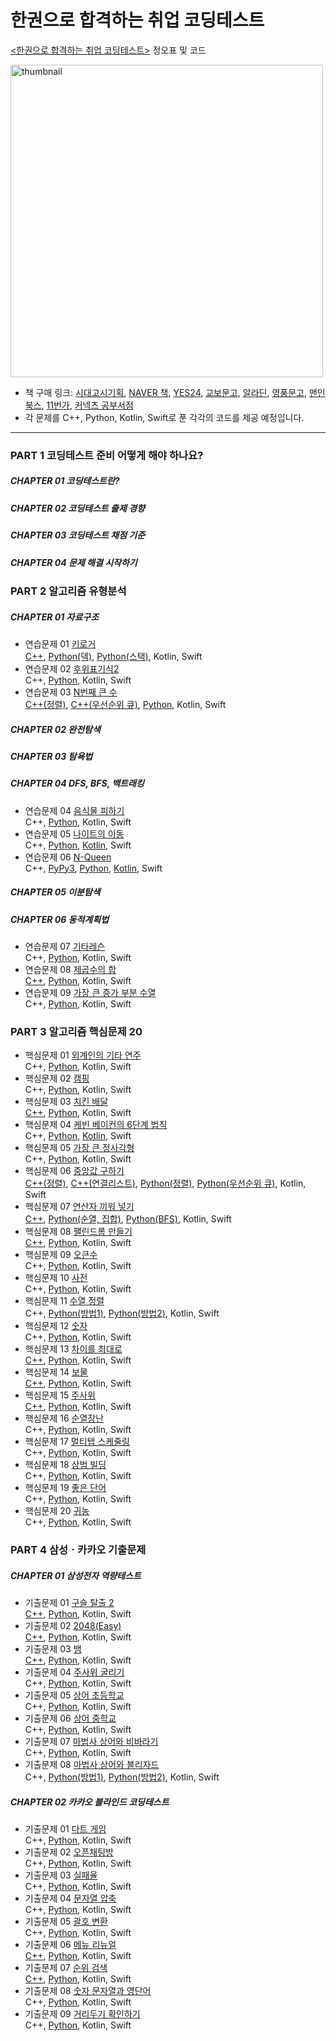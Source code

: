 # 한권으로 합격하는 취업 코딩테스트

[&lt;한권으로 합격하는 취업 코딩테스트>](https://book.naver.com/bookdb/book_detail.naver?bid=21136621) 정오표 및 코드

<img src="https://user-images.githubusercontent.com/8025481/137583111-2950d198-6ae9-45e7-bbe7-9f20a24a4dcd.jpg" height="500"  alt="thumbnail"/>

- 책 구매 링크: [시대고시기획](https://www.sdedu.co.kr/book/item.php?it_id=1626930732&cat_id=008005002), [NAVER 책](https://book.naver.com/bookdb/book_detail.naver?bid=21136621), [YES24](http://www.yes24.com/Product/Goods/104231234), [교보문고](https://www.kyobobook.co.kr/product/detailViewKor.laf?barcode=9791138305419), [알라딘](http://aladin.kr/p/GP0za), [영풍문고](https://www.ypbooks.co.kr/book.yp?bookcd=101130329), [맨인북스](https://www.kangcom.com/sub/view.asp?sku=281377854), [11번가](http://www.11st.co.kr/products/3868685312), [커넥츠 공부서점](https://book.conects.com/product/bookDetail?goods_id=0100023107769)
- 각 문제를 C++, Python, Kotlin, Swift로 푼 각각의 코드를 제공 예정입니다.

***

### PART 1 코딩테스트 준비 어떻게 해야 하나요?

##### CHAPTER 01 코딩테스트란?

##### CHAPTER 02 코딩테스트 출제 경향

##### CHAPTER 03 코딩테스트 채점 기준

##### CHAPTER 04 문제 해결 시작하기

### PART 2 알고리즘 유형분석

##### CHAPTER 01 자료구조

- 연습문제 01 [키로거](https://boj.kr/5397)  
  [C++](https://github.com/ydh0213/coding-test-book/blob/main/PART%202/Practice%2001/1.cpp), [Python(덱)](https://github.com/ydh0213/coding-test-book/blob/main/PART%202/Practice%2001/2.py), [Python(스택)](https://github.com/ydh0213/coding-test-book/blob/main/PART%202/Practice%2001/3.py), Kotlin, Swift
- 연습문제 02 [후위표기식2](https://boj.kr/1935)  
  C++, [Python](https://github.com/ydh0213/coding-test-book/blob/main/PART%202/Practice%2002/1.py), Kotlin, Swift
- 연습문제 03 [N번째 큰 수](http://boj.kr/2075)  
  [C++(정렬)](https://github.com/ydh0213/coding-test-book/blob/main/PART%202/Practice%2003/1.cpp), [C++(우선순위 큐)](https://github.com/ydh0213/coding-test-book/blob/main/PART%202/Practice%2003/2.cpp), [Python](https://github.com/ydh0213/coding-test-book/blob/main/PART%202/Practice%2003/3.py), Kotlin, Swift

##### CHAPTER 02 완전탐색

##### CHAPTER 03 탐욕법

##### CHAPTER 04 DFS, BFS, 백트래킹

- 연습문제 04 [음식물 피하기](http://boj.kr/1743)  
  C++, [Python](https://github.com/ydh0213/coding-test-book/blob/main/PART%202/Practice%2004/1.py), Kotlin, Swift
- 연습문제 05 [나이트의 이동](https://boj.kr/7562)  
  C++, [Python](https://github.com/ydh0213/coding-test-book/blob/main/PART%202/Practice%2005/1.py), [Kotlin](https://github.com/ydh0213/coding-test-book/blob/main/PART%202/Practice%2005/2.kt), Swift
- 연습문제 06 [N-Queen](https://boj.kr/9663)  
  C++, [PyPy3](https://github.com/ydh0213/coding-test-book/blob/main/PART%202/Practice%2006/1.py), [Python](https://github.com/ydh0213/coding-test-book/blob/main/PART%202/Practice%2006/2.py), [Kotlin](https://github.com/ydh0213/coding-test-book/blob/main/PART%202/Practice%2006/3.kt), Swift

##### CHAPTER 05 이분탐색

##### CHAPTER 06 동적계획법

- 연습문제 07 [기타레슨](https://boj.kr/2343)  
  C++, [Python](https://github.com/ydh0213/coding-test-book/blob/main/PART%202/Practice%2007/1.py), Kotlin, Swift
- 연습문제 08 [제곱수의 합](https://boj.kr/1699)  
  [C++](https://github.com/ydh0213/coding-test-book/blob/main/PART%202/Practice%2008/1.cpp), [Python](https://github.com/ydh0213/coding-test-book/blob/main/PART%202/Practice%2008/2.py), Kotlin, Swift
- 연습문제 09 [가장 큰 증가 부분 수열](http://boj.kr/11055)  
  C++, [Python](https://github.com/ydh0213/coding-test-book/blob/main/PART%202/Practice%2009/1.py), Kotlin, Swift

### PART 3 알고리즘 핵심문제 20

- 핵심문제 01 [외계인의 기타 연주](https://boj.kr/2841)  
  C++, [Python](https://github.com/ydh0213/coding-test-book/blob/main/PART%203/Problem%2001/1.py), Kotlin, Swift
- 핵심문제 02 [캠핑](http://boj.kr/4796)  
  C++, [Python](https://github.com/ydh0213/coding-test-book/blob/main/PART%203/Problem%2002/1.py), Kotlin, Swift
- 핵심문제 03 [치킨 배달](http://boj.kr/15686)  
  [C++](https://github.com/ydh0213/coding-test-book/blob/main/PART%203/Problem%2003/1.cpp), [Python](https://github.com/ydh0213/coding-test-book/blob/main/PART%203/Problem%2003/2.py), Kotlin, Swift
- 핵심문제 04 [케빈 베이컨의 6단계 법칙](http://boj.kr/1389)  
  C++, [Python](https://github.com/ydh0213/coding-test-book/blob/main/PART%203/Problem%2004/1.py), [Kotlin](https://github.com/ydh0213/coding-test-book/blob/main/PART%203/Problem%2004/2.kt), Swift
- 핵심문제 05 [가장 큰 정사각형](http://boj.kr/1915)  
  C++, [Python](https://github.com/ydh0213/coding-test-book/blob/main/PART%203/Problem%2005/1.py), Kotlin, Swift
- 핵심문제 06 [중앙값 구하기](https://boj.kr/2696)  
  [C++(정렬)](https://github.com/ydh0213/coding-test-book/blob/main/PART%203/Problem%2006/1.cpp), [C++(연결리스트)](https://github.com/ydh0213/coding-test-book/blob/main/PART%203/Problem%2006/2.cpp), [Python(정렬)](https://github.com/ydh0213/coding-test-book/blob/main/PART%203/Problem%2006/3.py), [Python(우선순위 큐)](https://github.com/ydh0213/coding-test-book/blob/main/PART%203/Problem%2006/4.py), Kotlin, Swift
- 핵심문제 07 [연산자 끼워 넣기](http://boj.kr/14888)  
  [C++](https://github.com/ydh0213/coding-test-book/blob/main/PART%203/Problem%2007/1.cpp), [Python(순열, 집합)](https://github.com/ydh0213/coding-test-book/blob/main/PART%203/Problem%2007/2.py), [Python(BFS)](https://github.com/ydh0213/coding-test-book/blob/main/PART%203/Problem%2007/3.py), Kotlin, Swift
- 핵심문제 08 [팰린드롬 만들기](https://boj.kr/1213)  
  [C++](https://github.com/ydh0213/coding-test-book/blob/main/PART%203/Problem%2008/1.cpp), [Python](https://github.com/ydh0213/coding-test-book/blob/main/PART%203/Problem%2008/2.py), Kotlin, Swift
- 핵심문제 09 [오큰수](https://boj.kr/17298)  
  C++, [Python](https://github.com/ydh0213/coding-test-book/blob/main/PART%203/Problem%2009/1.py), Kotlin, Swift
- 핵심문제 10 [사전](https://boj.kr/1256)  
  C++, [Python](https://github.com/ydh0213/coding-test-book/blob/main/PART%203/Problem%2010/1.py), Kotlin, Swift
- 핵심문제 11 [수열 정렬](https://boj.kr/1015)  
  C++, [Python(방법1)](https://github.com/ydh0213/coding-test-book/blob/main/PART%203/Problem%2011/1.py), [Python(방법2)](https://github.com/ydh0213/coding-test-book/blob/main/PART%203/Problem%2011/2.py), Kotlin, Swift
- 핵심문제 12 [숫자](https://boj.kr/1131)  
  C++, [Python](https://github.com/ydh0213/coding-test-book/blob/main/PART%203/Problem%2012/1.py), Kotlin, Swift
- 핵심문제 13 [차이를 최대로](https://boj.kr/10819)  
  [C++](https://github.com/ydh0213/coding-test-book/blob/main/PART%203/Problem%2013/1.cpp), [Python](https://github.com/ydh0213/coding-test-book/blob/main/PART%203/Problem%2013/2.py), Kotlin, Swift
- 핵심문제 14 [보물](https://boj.kr/1026)  
  [C++](https://github.com/ydh0213/coding-test-book/blob/main/PART%203/Problem%2014/1.cpp), [Python](https://github.com/ydh0213/coding-test-book/blob/main/PART%203/Problem%2014/2.py), Kotlin, Swift
- 핵심문제 15 [주사위](https://boj.kr/1041)  
  [C++](https://github.com/ydh0213/coding-test-book/blob/main/PART%203/Problem%2015/1.cpp), [Python](https://github.com/ydh0213/coding-test-book/blob/main/PART%203/Problem%2015/2.py), Kotlin, Swift
- 핵심문제 16 [순열장난](https://boj.kr/10597)  
  C++, [Python](https://github.com/ydh0213/coding-test-book/blob/main/PART%203/Problem%2016/1.py), Kotlin, Swift
- 핵심문제 17 [멀티탭 스케줄링](https://boj.kr/1700)  
  C++, [Python](https://github.com/ydh0213/coding-test-book/blob/main/PART%203/Problem%2017/1.py), Kotlin, Swift
- 핵심문제 18 [상범 빌딩](https://boj.kr/6593)  
  C++, [Python](https://github.com/ydh0213/coding-test-book/blob/main/PART%203/Problem%2018/1.py), Kotlin, Swift
- 핵심문제 19 [좋은 단어](https://boj.kr/3986)  
  C++, [Python](https://github.com/ydh0213/coding-test-book/blob/main/PART%203/Problem%2019/1.py), Kotlin, Swift
- 핵심문제 20 [귀농](https://boj.kr/1184)  
  C++, [Python](https://github.com/ydh0213/coding-test-book/blob/main/PART%203/Problem%2020/1.py), Kotlin, Swift

### PART 4 삼성ㆍ카카오 기출문제

##### CHAPTER 01 삼성전자 역량테스트

- 기출문제 01 [구슬 탈출 2](http://boj.kr/13460)  
  [C++](https://github.com/ydh0213/coding-test-book/blob/main/PART%204/Chapter%2001/Problem%2001/1.cpp), [Python](https://github.com/ydh0213/coding-test-book/blob/main/PART%204/Chapter%2001/Problem%2001/2.py), Kotlin, Swift
- 기출문제 02 [2048(Easy)](https://boj.kr/12100)  
  [C++](https://github.com/ydh0213/coding-test-book/blob/main/PART%204/Chapter%2001/Problem%2002/1.cpp), [Python](https://github.com/ydh0213/coding-test-book/blob/main/PART%204/Chapter%2001/Problem%2002/2.py), Kotlin, Swift
- 기출문제 03 [뱀](http://boj.kr/3190)  
  [C++](https://github.com/ydh0213/coding-test-book/blob/main/PART%204/Chapter%2001/Problem%2003/1.cpp), [Python](https://github.com/ydh0213/coding-test-book/blob/main/PART%204/Chapter%2001/Problem%2003/2.py), Kotlin, Swift
- 기출문제 04 [주사위 굴리기](http://boj.kr/14499)  
  C++, [Python](https://github.com/ydh0213/coding-test-book/blob/main/PART%204/Chapter%2001/Problem%2004/1.py), Kotlin, Swift
- 기출문제 05 [상어 초등학교](http://boj.kr/21608)  
  C++, [Python](https://github.com/ydh0213/coding-test-book/blob/main/PART%204/Chapter%2001/Problem%2005/1.py), Kotlin, Swift
- 기출문제 06 [상어 중학교](http://boj.kr/21609)  
  C++, [Python](https://github.com/ydh0213/coding-test-book/blob/main/PART%204/Chapter%2001/Problem%2006/1.py), Kotlin, Swift
- 기출문제 07 [마법사 상어와 비바라기](http://boj.kr/21610)  
  C++, [Python](https://github.com/ydh0213/coding-test-book/blob/main/PART%204/Chapter%2001/Problem%2007/1.py), Kotlin, Swift
- 기출문제 08 [마법사 상어와 블리자드](http://boj.kr/21611)  
  C++, [Python(방법1)](https://github.com/ydh0213/coding-test-book/blob/main/PART%204/Chapter%2001/Problem%2008/1.py), [Python(방법2)](https://github.com/ydh0213/coding-test-book/blob/main/PART%204/Chapter%2001/Problem%2008/2.py), Kotlin, Swift

##### CHAPTER 02 카카오 블라인드 코딩테스트

- 기출문제 01 [다트 게임](https://programmers.co.kr/learn/courses/30/lessons/17682)  
  C++, [Python](https://github.com/ydh0213/coding-test-book/blob/main/PART%204/Chapter%2002/Problem%2001/1.py), Kotlin, Swift
- 기출문제 02 [오픈채팅방](https://programmers.co.kr/learn/courses/30/lessons/42888)  
  C++, [Python](https://github.com/ydh0213/coding-test-book/blob/main/PART%204/Chapter%2002/Problem%2002/1.py), Kotlin, Swift
- 기출문제 03 [실패율](https://programmers.co.kr/learn/courses/30/lessons/42889)  
  C++, [Python](https://github.com/ydh0213/coding-test-book/blob/main/PART%204/Chapter%2002/Problem%2003/1.py), Kotlin, Swift
- 기출문제 04 [문자열 압축](https://programmers.co.kr/learn/courses/30/lessons/60057)  
  C++, [Python](https://github.com/ydh0213/coding-test-book/blob/main/PART%204/Chapter%2002/Problem%2004/1.py), Kotlin, Swift
- 기출문제 05 [괄호 변환](https://programmers.co.kr/learn/courses/30/lessons/60058)  
  C++, [Python](https://github.com/ydh0213/coding-test-book/blob/main/PART%204/Chapter%2002/Problem%2005/1.py), Kotlin, Swift
- 기출문제 06 [메뉴 리뉴얼](https://programmers.co.kr/learn/courses/30/lessons/72411)  
  [C++](https://github.com/ydh0213/coding-test-book/blob/main/PART%204/Chapter%2002/Problem%2006/1.cpp), [Python](https://github.com/ydh0213/coding-test-book/blob/main/PART%204/Chapter%2002/Problem%2006/2.py), Kotlin, Swift
- 기출문제 07 [순위 검색](https://programmers.co.kr/learn/courses/30/lessons/72412)  
  [C++](https://github.com/ydh0213/coding-test-book/blob/main/PART%204/Chapter%2002/Problem%2007/1.cpp), [Python](https://github.com/ydh0213/coding-test-book/blob/main/PART%204/Chapter%2002/Problem%2007/2.py), Kotlin, Swift
- 기출문제 08 [숫자 문자열과 영단어](https://programmers.co.kr/learn/courses/30/lessons/81301)  
  C++, [Python](https://github.com/ydh0213/coding-test-book/blob/main/PART%204/Chapter%2002/Problem%2008/1.py), Kotlin, Swift
- 기출문제 09 [거리두기 확인하기](https://programmers.co.kr/learn/courses/30/lessons/81302)  
  C++, [Python](https://github.com/ydh0213/coding-test-book/blob/main/PART%204/Chapter%2002/Problem%2009/1.py), Kotlin, Swift
